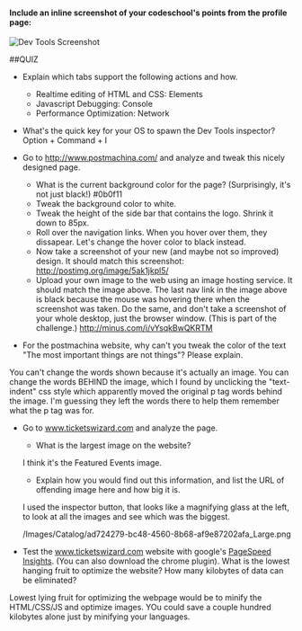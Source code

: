 #### Include an inline screenshot of your codeschool's points from the profile page:

<img src="http://i.imgur.com/xMDhTYJ.png" alt="Dev Tools Screenshot">

<!-- Modify the Markdown to include your answers. Don't delete the questions! -->

##QUIZ
* Explain which tabs support the following actions and how.
  * Realtime editing of HTML and CSS: Elements
  * Javascript Debugging: Console
  * Performance Optimization: Network

* What's the quick key for your OS to spawn the Dev Tools inspector? Option + Command + I

* Go to http://www.postmachina.com/ and analyze and tweak this nicely designed page.
  * What is the current background color for the page?  (Surprisingly, it's not just black!) #0b0f11
  * Tweak the background color to white.
  * Tweak the height of the side bar that contains the logo.  Shrink it down to 85px.
  * Roll over the navigation links.  When you hover over them, they dissapear.  Let's change the hover color to black instead.
  * Now take a screenshot of your new (and maybe not so improved) design.  It should match this screenshot: http://postimg.org/image/5ak1jkpl5/
  * Upload your own image to the web using an image hosting service.  It should match the image above. The last nav link in the image above is black because the mouse was hovering there when the screenshot was taken. Do the same, and don't take a screenshot of your whole desktop, just the browser window. (This is part of the challenge.) http://minus.com/i/vYsqkBwQKRTM

* For the postmachina website, why can't you tweak the color of the text "The most important things are not things"?  Please explain.

You can't change the words shown because it's actually an image. You can change the words BEHIND the image, which I found by unclicking the "text-indent" css style which apparently moved the original p tag words behind the image. I'm guessing they left the words there to help them remember what the p tag was for.

* Go to www.ticketswizard.com and analyze the page.  
  * What is the largest image on the website? 

  I think it's the Featured Events image.

  * Explain how you would find out this information, and list the URL of offending image here and how big it is. 

  I used the inspector button, that looks like a magnifying glass at the left, to look at all the images and see which was the biggest.

  /Images/Catalog/ad724279-bc48-4560-8b68-af9e87202afa_Large.png

* Test the www.ticketswizard.com website with google's [PageSpeed Insights](http://www.ticketswizard.com/).  (You can also download the chrome plugin).  What is the lowest hanging fruit to optimize the website?  How many kilobytes of data can be eliminated?

Lowest lying fruit for optimizing the webpage would be to minify the HTML/CSS/JS and optimize images. YOu could save a couple hundred kilobytes alone just by minifying your languages.

